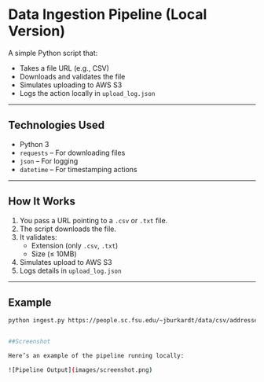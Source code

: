# Data Ingestion Pipeline (Local Version)

A simple Python script that:
- Takes a file URL (e.g., CSV)
- Downloads and validates the file
- Simulates uploading to AWS S3
- Logs the action locally in `upload_log.json`

---

## Technologies Used

- Python 3
- `requests` – For downloading files
- `json` – For logging
- `datetime` – For timestamping actions

---

## How It Works

1. You pass a URL pointing to a `.csv` or `.txt` file.
2. The script downloads the file.
3. It validates:
   - Extension (only `.csv`, `.txt`)
   - Size (≤ 10MB)
4. Simulates upload to AWS S3
5. Logs details in `upload_log.json`

---

##  Example

```bash
python ingest.py https://people.sc.fsu.edu/~jburkardt/data/csv/addresses.csv


##Screenshot

Here’s an example of the pipeline running locally:

![Pipeline Output](images/screenshot.png)
